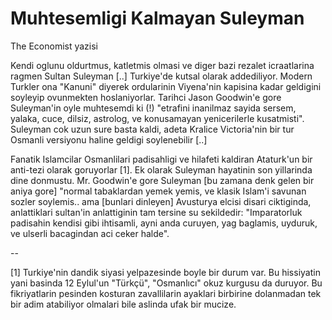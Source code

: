 # Muhtesemligi Kalmayan Suleyman

The Economist yazisi

Kendi oglunu oldurtmus, katletmis olmasi ve diger bazi rezalet icraatlarina ragmen Sultan Suleyman [..] Turkiye'de kutsal olarak addediliyor. Modern Turkler ona "Kanuni" diyerek ordularinin Viyena'nin kapisina kadar geldigini soyleyip ovunmekten hoslaniyorlar. Tarihci Jason Goodwin'e gore Suleyman'in oyle muhtesemdi ki (!) "etrafini inanilmaz sayida sersem, yalaka, cuce, dilsiz, astrolog, ve konusamayan yenicerilerle kusatmisti". Suleyman cok uzun sure basta kaldi, adeta Kralice Victoria'nin bir tur Osmanli versiyonu haline geldigi soylenebilir [..]

Fanatik Islamcilar Osmanlilari padisahligi ve hilafeti kaldiran Ataturk'un bir anti-tezi olarak goruyorlar [1]. Ek olarak Suleyman hayatinin son yillarinda dine donmustu. Mr. Goodwin'e gore Suleyman [bu zamana denk gelen bir aniya gore] "normal tabaklardan yemek yemis, ve klasik Islam'i savunan sozler soylemis.. ama [bunlari dinleyen] Avusturya elcisi disari ciktiginda, anlattiklari sultan'in anlattiginin tam tersine su sekildedir: "Imparatorluk padisahin kendisi gibi ihtisamli, ayni anda curuyen, yag baglamis, uyduruk, ve ulserli bacagindan aci ceker halde".

--

[1] Turkiye'nin dandik siyasi yelpazesinde boyle bir durum var. Bu hissiyatin yani basinda 12 Eylul'un "Türkçü", "Osmanlıcı" okuz kurgusu da duruyor. Bu fikriyatlarin pesinden kosturan zavallilarin ayaklari birbirine dolanmadan tek bir adim atabiliyor olmalari bile aslinda ufak bir mucize.
